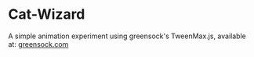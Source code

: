 Cat-Wizard
==========

A simple animation experiment using greensock's TweenMax.js,
available at: [greensock.com](https://greensock.com)
